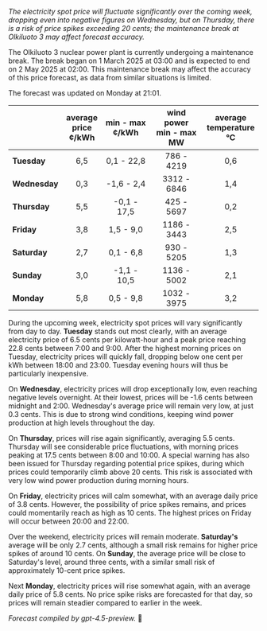 *The electricity spot price will fluctuate significantly over the coming week, dropping even into negative figures on Wednesday, but on Thursday, there is a risk of price spikes exceeding 20 cents; the maintenance break at Olkiluoto 3 may affect forecast accuracy.*

The Olkiluoto 3 nuclear power plant is currently undergoing a maintenance break. The break began on 1 March 2025 at 03:00 and is expected to end on 2 May 2025 at 02:00. This maintenance break may affect the accuracy of this price forecast, as data from similar situations is limited.

The forecast was updated on Monday at 21:01.

|              | average<br>price<br>¢/kWh | min - max<br>¢/kWh | wind power<br>min - max<br>MW | average<br>temperature<br>°C |
|:-------------|:----------------:|:----------------:|:-------------:|:-------------:|
| **Tuesday**      |        6,5       |    0,1 - 22,8     |      786 - 4219      |       0,6       |
| **Wednesday**    |        0,3       |   -1,6 - 2,4      |     3312 - 6846      |       1,4       |
| **Thursday**     |        5,5       |   -0,1 - 17,5     |      425 - 5697      |       0,2       |
| **Friday**       |        3,8       |    1,5 - 9,0      |     1186 - 3443      |       2,5       |
| **Saturday**     |        2,7       |    0,1 - 6,8      |      930 - 5205      |       1,3       |
| **Sunday**       |        3,0       |   -1,1 - 10,5     |     1136 - 5002      |       2,1       |
| **Monday**       |        5,8       |    0,5 - 9,8      |     1032 - 3975      |       3,2       |

During the upcoming week, electricity spot prices will vary significantly from day to day. **Tuesday** stands out most clearly, with an average electricity price of 6.5 cents per kilowatt-hour and a peak price reaching 22.8 cents between 7:00 and 9:00. After the highest morning prices on Tuesday, electricity prices will quickly fall, dropping below one cent per kWh between 18:00 and 23:00. Tuesday evening hours will thus be particularly inexpensive.

On **Wednesday**, electricity prices will drop exceptionally low, even reaching negative levels overnight. At their lowest, prices will be -1.6 cents between midnight and 2:00. Wednesday's average price will remain very low, at just 0.3 cents. This is due to strong wind conditions, keeping wind power production at high levels throughout the day.

On **Thursday**, prices will rise again significantly, averaging 5.5 cents. Thursday will see considerable price fluctuations, with morning prices peaking at 17.5 cents between 8:00 and 10:00. A special warning has also been issued for Thursday regarding potential price spikes, during which prices could temporarily climb above 20 cents. This risk is associated with very low wind power production during morning hours.

On **Friday**, electricity prices will calm somewhat, with an average daily price of 3.8 cents. However, the possibility of price spikes remains, and prices could momentarily reach as high as 10 cents. The highest prices on Friday will occur between 20:00 and 22:00.

Over the weekend, electricity prices will remain moderate. **Saturday's** average will be only 2.7 cents, although a small risk remains for higher price spikes of around 10 cents. On **Sunday**, the average price will be close to Saturday's level, around three cents, with a similar small risk of approximately 10-cent price spikes.

Next **Monday**, electricity prices will rise somewhat again, with an average daily price of 5.8 cents. No price spike risks are forecasted for that day, so prices will remain steadier compared to earlier in the week.

*Forecast compiled by gpt-4.5-preview.* 🍃
